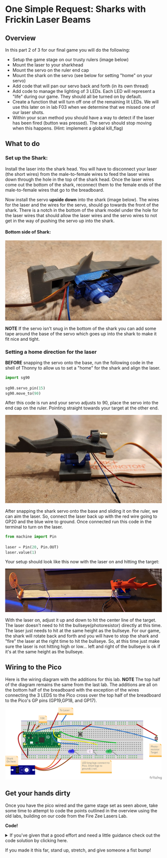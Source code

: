 # One Simple Request: Sharks with Frickin Laser Beams

## Overview

In this part 2 of 3 for our final game you will do the following:

- Setup the game stage on our trusty rulers (image below)
- Mount the laser to your sharkhead
- Mount the servo on the ruler end cap
- Mount the shark on the servo (see below for setting "home" on your servo)
- Add code that will pan our servo back and forth (in its own thread)
- Add code to manage the lighting of 3 LEDs.  Each LED will represent a "life" during our game.  They should all be turned on by default.
- Create a function that will turn off one of the remaining lit LEDs.  We will use this later on in lab F03 when we determine that we missed one of our laser shots.
- Within your scan method you should have a way to detect if the laser has been fired (button was pressed). The servo should stop moving when this happens.  (Hint: implement a global kill_flag)

## What to do

### Set up the Shark:

Install the laser into the shark head.  You will have to disconnect your laser (the short wires) from the male-to-female wires to feed the laser wires down through the hole in the top of the shark head.  Once the laser wires come out the bottom of the shark, reconnect them to the female ends of the male-to-female wires that go to the breadboard.

Now install the servo **upside down** into the shark (image below).  The wires for the laser and the wires for the servo, should go towards the front of the shark.  There is a notch in the bottom of the shark model under the hole for the laser wires that should allow the laser wires and the servo wires to not get in the way of pushing the servo up into the shark.
#### Bottom side of Shark:
![Shark Bottom](/images/shark_bottom.jpg)  

**NOTE** If the servo isn't snug in the bottom of the shark you can add some tape around the base of the servo which goes up into the shark to make it fit nice and tight.


### Setting a home direction for the laser

**BEFORE** snapping the servo onto the base, run the following code in the shell of Thonny to allow us to set a "home" for the shark and align the laser.

```Python
import sg90

sg90.servo_pin(15)
sg90.move_to(90)

```

After this code is run and your servo adjusts to 90, place the servo into the end cap on the ruler. Pointing straight towards your target at the other end.  

![Shark Side](/images/shark_side.jpg)

After snapping the shark servo onto the base and sliding it on the ruler, we can aim the laser.  So, connect the laser back up with the red wire going to GP20 and the blue wire to ground.  Once connected run this code in the terminal to turn on the  laser.

```Python
from machine import Pin

laser = Pin(20, Pin.OUT)
laser.value(1)

```

Your setup should look like this now with the laser on and hitting the target:  

![Game Stage Illustration](/images/gamestage.png)

With the laser on, adjust it up and down to hit the center line of the target.  The laser doesn't need to hit the bullseye(photoresistor) directly at this time.  The laser just needs to hit at the same height as the bullseye.  For our game, the shark will rotate back and forth and you will have to stop the shark and "fire" the laser at the right time to hit the bullseye. So, at this time just make sure the laser is not hitting high or low... left and right of the bullseye is ok if it's at the same height as the bullseye.


## Wiring to the Pico

 Here is the wiring diagram with the additions for this lab. **NOTE** The top half of the diagram remains the same from the last lab.  The additions are all on the bottom half of the breadboard with the exception of the wires connecting the 3 LEDS to the Pico cross over the top half of the breadboard to the Pico's GP pins (GP19,GP18, and GP17).  

![Game Part 2 Diagram](/images/game_2_lab_bb.png)


##  Get your hands dirty

Once you have the pico wired and the game stage set as seen above, take some time to attempt to code the points outlined in the overview using the old labs, building on our code from the Fire Zee Lasers Lab.

**Code!**<details><summary>If you've given that a good effort and need a little guidance check out the code solution by clicking here.</summary> 
```Python


from machine import Pin,PWM,ADC
from math import modf
import utime, sg90, _thread, tm1637, sys

photoresistor_value = machine.ADC(28)

# Initialize LEDs to on at beginning
# These LEDs indicate lives remaining
led1 = Pin(16, Pin.OUT)
led1.value(1)
led1_on = True
led2 = Pin(18, Pin.OUT)
led2.value(1)
led2_on = True
led3 = Pin(19, Pin.OUT)
led3.value(1)
led3_on = True
lives_left = True

laser = Pin(20, Pin.OUT)
laser.value(0)

button = Pin(17, Pin.IN, Pin.PULL_DOWN)

# Initialize Servo
sg90.servo_pin(15)
SMOOTH_TIME = 80
servo_speed = 1

# flag so the laser can interrupt the scan cycle
kill_flag = False

# debounce utime saying wait 5 seconds between button presses
DEBOUNCE_utime = 5000

# debounce counter is our counter from the last button press
# initialize to current utime
debounce_counter = utime.ticks_ms() - DEBOUNCE_utime
       
def scan(servo):
    stepping = servo_speed
    for i in range(45,130, stepping):
        if (kill_flag):
            break
        servo.move_to(i)
        utime.sleep_ms(SMOOTH_TIME)

    for i in range(130,45, -stepping):
        if (kill_flag):
            break
        servo.move_to(i)
        utime.sleep_ms(SMOOTH_TIME)
        
# define a function to execute in the second thread
def second_thread_func():
    while True:
        # fix for import failing in second thread when it's inside a function
        servo = sg90
        stepping = servo_speed
        scan(servo)
        #print("servo_speed=", servo_speed)
        utime.sleep_ms(100)

# Start the second thread
_thread.start_new_thread(second_thread_func,())

# Function to handle darkening one LED
def remove_led():
    global led3_on, led3, led2_on, led2, led1_on, led1, lives_left
    if(led3_on):
      led3.value(0)
      led3_on = False
    else:
        if(led2_on):
          led2.value(0)
          led2_on = False
        else:
            led1.value(0)
            led1_on = False
            lives_left = False
            end_of_game_buzz()
            
# Function to handle when the button is pressed
def button_press_detected():
    global debounce_counter
    current_utime = utime.ticks_ms()
    
    # Calculate utime passed since last button press
    utime_passed = utime.ticks_diff(current_utime,debounce_counter)

    # print("utime passed=" + str(utime_passed))
    if (utime_passed > DEBOUNCE_utime):
        print("Button Pressed!")
        # set debounce_counter to current utime
        debounce_counter = utime.ticks_ms()

        fire_the_laser()    
    #else:
        #print("Not enough utime")

def fire_the_laser():
    print("FIRE ZEE LASERS!")
    global servo_speed

    enable_laser()   
    check_target()     
    disable_laser()

def enable_laser():
    global kill_flag
    kill_flag = True
    laser.value(1) 
    utime.sleep_ms(2000) 

def disable_laser():
    global kill_flag
    utime.sleep_ms(1000)   
    kill_flag = False
    laser.value(0)

def check_target():
    global photo_reading
    photo_reading = photoresistor_value.read_u16()   
    print("Laser Voltage Reading: ",photo_reading)

# Below executes in the main(first) thread.
while True:
    if button.value()==True:
        button_press_detected()



```
</details>



If you made it this far, stand up, stretch, and give someone a fist bump!
